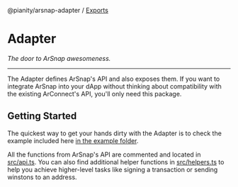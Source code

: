 @pianity/arsnap-adapter / [Exports](modules.md)

# Adapter

*The door to ArSnap awesomeness.*

---

The Adapter defines ArSnap's API and also exposes them. If you want to integrate ArSnap into your
dApp without thinking about compatibility with the existing ArConnect's API, you'll only need this
package.

## Getting Started

The quickest way to get your hands dirty with the Adapter is to check the example included here [in
the example folder](example).

All the functions from ArSnap's API are commented and located in
[src/api.ts](/packages/adapter/src/api.ts). You can also find additional helper functions in
[src/helpers.ts](src/helpers.ts) to help you achieve higher-level tasks like signing a transaction
or sending winstons to an address.

